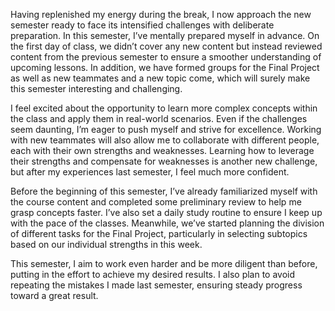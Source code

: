Having replenished my energy during the break, I now approach the new semester ready to face its 
intensified challenges with deliberate preparation. In this semester, I’ve mentally prepared myself in advance.
On the first day of class, we didn’t cover any new content but instead reviewed content from the previous
semester to ensure a smoother understanding of upcoming lessons. In addition, we have formed groups for the 
Final Project as well as new teammates and a new topic come, which will surely make this semester interesting
and challenging.

I feel excited about the opportunity to learn more complex concepts within the class and apply them in real-world
scenarios. Even if the challenges seem daunting, I’m eager to push myself and strive for excellence. Working with new 
teammates will also allow me to collaborate with different people, each with their own strengths and weaknesses.
Learning how to leverage their strengths and compensate for weaknesses is another new challenge, but after my
experiences last semester, I feel much more confident.

Before the beginning of this semester, I’ve already familiarized myself with the course content and completed some 
preliminary review to help me grasp concepts faster. I’ve also set a daily study routine to ensure I keep up 
with the pace of the classes. Meanwhile, we’ve started planning the division of different tasks for the Final Project,
particularly in selecting subtopics based on our individual strengths in this week.

This semester, I aim to work even harder and be more diligent than before, putting in the effort to achieve 
my desired results. I also plan to avoid repeating the mistakes I made last semester, ensuring steady progress
toward a great result.
